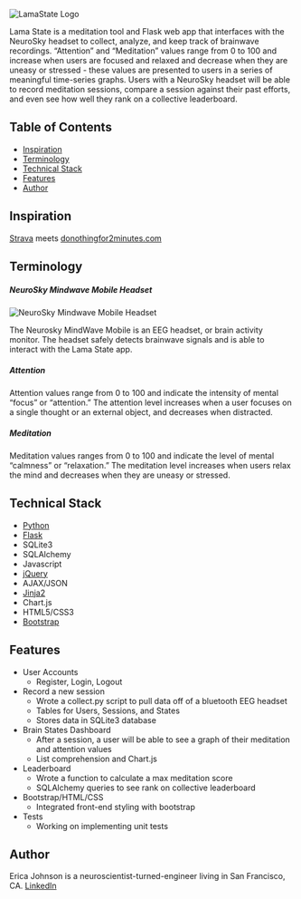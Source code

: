 ![LamaState Logo](https://github.com/magicericat/lamastate/blob/master/static/screenshot.png)

Lama State is a meditation tool and Flask web app that interfaces with the NeuroSky headset to collect, analyze, and keep track of brainwave recordings. “Attention” and “Meditation” values range from 0 to 100 and increase when users are focused and relaxed and decrease when they are uneasy or stressed - these values are presented to users in a series of meaningful time-series graphs. Users with a NeuroSky headset will be able to record meditation sessions, compare a session against their past efforts, and even see how well they rank on a collective leaderboard. 

## Table of Contents
* [Inspiration](#inspiration)
* [Terminology](#terms)
* [Technical Stack](#technicalstack)
* [Features](#features)
* [Author](#author)

## <a name="inspiration"></a>Inspiration
[Strava](http://www.strava.com) meets [donothingfor2minutes.com](http://www.donothingfor2minutes.com)

## <a name="terms"></a>Terminology
##### NeuroSky Mindwave Mobile Headset
![NeuroSky Mindwave Mobile Headset](https://github.com/magicericat/lamastate/blob/master/static/mindwave.jpg)

The Neurosky MindWave Mobile is an EEG headset, or brain activity monitor. The headset safely detects brainwave signals and is able to interact with the Lama State app.
##### Attention
Attention values range from 0 to 100 and indicate the intensity of mental “focus” or “attention.” The attention level increases when a user focuses on a single thought or an external object, and decreases when distracted.
##### Meditation
Meditation values ranges from 0 to 100 and indicate the level of mental “calmness” or “relaxation.” The meditation level increases when users relax the mind and decreases when they are uneasy or stressed.

## <a name="technicalstack"></a>Technical Stack
* [Python](https://www.python.org/)
* [Flask](http://flask.pocoo.org/)
* SQLite3
* SQLAlchemy
* Javascript
* [jQuery](https://jquery.com/)
* AJAX/JSON
* [Jinja2](http://jinja.pocoo.org/docs/dev/)
* Chart.js
* HTML5/CSS3
* [Bootstrap](http://getbootstrap.com/2.3.2/)


## <a name="features"></a>Features
- User Accounts
  - Register, Login, Logout
- Record a new session
  - Wrote a collect.py script to pull data off of a bluetooth EEG headset
  - Tables for Users, Sessions, and States
  - Stores data in SQLite3 database
- Brain States Dashboard
  - After a session, a user will be able to see a graph of their meditation and attention values
  - List comprehension and Chart.js
- Leaderboard
  - Wrote a function to calculate a max meditation score 
  - SQLAlchemy queries to see rank on collective leaderboard
- Bootstrap/HTML/CSS
  - Integrated front-end styling with bootstrap
- Tests
  - Working on implementing unit tests


## <a name="author"></a>Author
Erica Johnson is a neuroscientist-turned-engineer living in San Francisco, CA.
[LinkedIn](https://www.linkedin.com/in/ericatjohnson)
